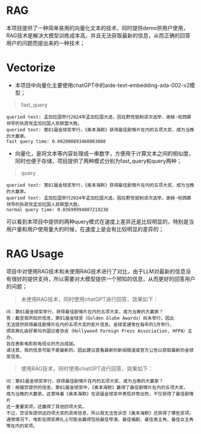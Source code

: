 # RAG
本项目提供了一种简单易用的向量化文本的技术，同时提供demo供用户使用，RAG技术是解决大模型训练成本高，并且无法获取最新的信息，从而正确的回答用户的问题而提出来的一种技术；

# Vectorize
- 本项目中向量化主要使用chatGPT中的aide-text-embedding-ada-002-v2模型；
> fast_query
```
queried text: 孟加拉国举行2024年孟加拉国大选，因在野党抵制该次选举，谢赫·哈西娜领导的执政党孟加拉国人民联盟大胜。
queried text: 第81届金球奖举行，《奥本海默》获得最佳剧情片在内的五项大奖，成为当晚的大赢家。
fast query time: 0.002000093460083008
```
- 向量化，是将文本等内容处理成一串数字，方便用于计算文本之间的相似度，同时也便于存储，项目提供了两种模式分别为fast_query和query两种；
> query
```
queried text: 第81届金球奖举行，《奥本海默》获得最佳剧情片在内的五项大奖，成为当晚的大赢家。
queried text: 孟加拉国举行2024年孟加拉国大选，因在野党抵制该次选举，谢赫·哈西娜领导的执政党孟加拉国人民联盟大胜。
normal query time: 0.03699994087219238
```
可以看到本项目中提供的两种query模式在速度上差异还是比较明显的，特别是当用户量和用户使用量大的时候，在速度上是会有比较明显的差异的；

# RAG Usage
项目中对使用RAG技术和未使用RAG技术进行了对比，由于LLM对最新的信息没有很好的提供支持，所以需要对大模型提供一个预知的信息，从而更好的回答用户的问题；
> 未使用RAG技术，同时使用chatGPT进行回答，效果如下：
```
问：第81届金球奖举行，获得最佳剧情片在内的五项大奖，成为当晚的大赢家？
答：截至我所知的信息，第81届金球奖（Golden Globe Awards）尚未举行，因此
无法提供获得最佳剧情片在内的五项大奖的影片信息。金球奖通常在每年的1月举行，
颁奖典礼由好莱坞外国记者协会（Hollywood Foreign Press Association, HFPA）主办，
旨在表彰电影和电视业的杰出成就。
请注意，我的信息可能不是最新的，因此建议查看最新的新闻报道或官方公告以获取最新的金球奖信息。
````
> 使用RAG技术，同时使用chatGPT进行回答，效果如下：
```
问：第81届金球奖举行，获得最佳剧情片在内的五项大奖，成为当晚的大赢家？
答：根据您提供的信息，第81届金球奖中，《奥本海默》赢得了最佳剧情片在内的五项大奖，
成为当晚的大赢家。这意味着《奥本海默》在该届金球奖中表现非常出色，不仅获得了最佳剧情片
这一重要奖项，还赢得了其他四项大奖。
不过，您没有提供这四项大奖的具体信息，所以我无法告诉您《奥本海默》还获得了哪些奖项。通常情况下，电影在颁奖典礼上可能会赢得包括最佳导演、最佳编剧、最佳男主角、最佳女主角等在内的奖项。
```
